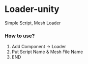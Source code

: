 # Loader-unity
Simple Script, Mesh Loader 



### How to use?

1. Add Component -> Loader
2. Put Script Name & Mesh File Name
3. END



